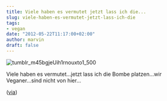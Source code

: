 ```yaml
---
title: Viele haben es vermutet jetzt lass ich die...
slug: viele-haben-es-vermutet-jetzt-lass-ich-die
tags:
- vegan
date: "2012-05-22T11:17:00+02:00"
author: marvin
draft: false
---
```

![tumblr_m45bgjeUih1rnouxto1_500](/images/tumblr_m45bgjeUih1rnouxto1_500.jpg)

Viele haben es vermutet...jetzt lass ich die Bombe platzen...wir
Veganer...sind nicht von hier...

([via](http://adultcrash.tumblr.com/post/23382194388/theyre-from-the-non-dairy-parts-of-the-milky-way))